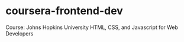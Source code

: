 # coursera-frontend-dev
Course: Johns Hopkins University  HTML, CSS, and Javascript for Web Developers
